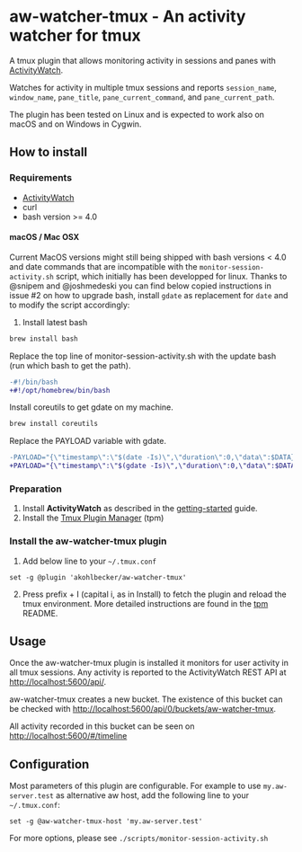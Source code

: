# aw-watcher-tmux - An activity watcher for tmux

A tmux plugin that allows monitoring activity in sessions and panes with [ActivityWatch](https://activitywatch.net).

Watches for activity in multiple tmux sessions and reports `session_name`, `window_name`, `pane_title`, `pane_current_command`, and `pane_current_path`.

The plugin has been tested on Linux and is expected to work also on macOS and on Windows in Cygwin.

## How to install

### Requirements

* [ActivityWatch](https://activitywatch.net)
* curl
* bash version >= 4.0

#### macOS / Mac OSX

Current MacOS versions might still being shipped with bash versions < 4.0 and date commands that are incompatible with the `monitor-session-activity.sh` script, which initially has been developped for linux. Thanks to @snipem and @joshmedeski you can find below copied instructions in issue #2 on how to upgrade bash, install `gdate` as replacement for `date` and to modify the script accordingly:

1. Install latest bash

~~~bash
brew install bash
~~~

Replace the top line of monitor-session-activity.sh with the update bash (run which bash to get the path).

~~~diff
-#!/bin/bash
+#!/opt/homebrew/bin/bash
~~~

Install coreutils to get gdate on my machine.


~~~bash
brew install coreutils
~~~

Replace the PAYLOAD variable with gdate.

~~~diff
-PAYLOAD="{\"timestamp\":\"$(date -Is)\",\"duration\":0,\"data\":$DATA}"
+PAYLOAD="{\"timestamp\":\"$(gdate -Is)\",\"duration\":0,\"data\":$DATA}"
~~~


### Preparation

1. Install **ActivityWatch** as described in the [getting-started](https://docs.activitywatch.net/en/latest/getting-started.html#installation) guide.
2. Install the [Tmux Plugin Manager](https://github.com/tmux-plugins/tpm) (tpm) 

### Install the aw-watcher-tmux plugin 

1. Add below line to your `~/.tmux.conf` 

~~~
set -g @plugin 'akohlbecker/aw-watcher-tmux'
~~~

2. Press prefix + I (capital i, as in Install) to fetch the plugin and reload the tmux environment. More detailed instructions are found in the [tpm](https://github.com/tmux-plugins/tpm) README.

## Usage

Once the aw-watcher-tmux plugin is installed it monitors for user activity in all tmux sessions. Any activity is reported to the ActivityWatch REST API at [http://localhost:5600/api/](http://localhost:5600/api/). 

aw-watcher-tmux creates a new bucket. The existence of this bucket can be checked with [http://localhost:5600/api/0/buckets/aw-watcher-tmux](http://localhost:5600/api/0/buckets/aw-watcher-tmux).

All activity recorded in this bucket can be seen on [http://localhost:5600/#/timeline](http://localhost:5600/#/timeline)

## Configuration

Most parameters of this plugin are configurable. For example to use `my.aw-server.test` as alternative aw host, add the following line to your `~/.tmux.conf`:

~~~tmux
set -g @aw-watcher-tmux-host 'my.aw-server.test'
~~~

For more options, please see `./scripts/monitor-session-activity.sh`

